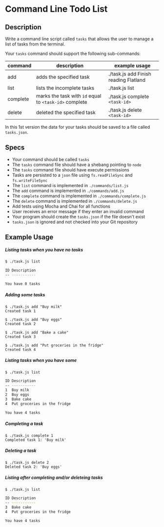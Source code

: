 # Command Line Todo List

## Description

Write a command line script called `tasks` that allows the user to manage a list
of tasks from the terminal.

Your `tasks` command should support the following sub-commands:

| command  | description                                            | example usage                       |
|----------|--------------------------------------------------------|-------------------------------------|
| add      | adds the specified task                                | ./task.js add Finish reading Flatland |
| list     | lists the incomplete tasks                             | ./task.js list                        |
| complete | marks the task with `id` equal to `<task-id>` complete | ./task.js complete `<task-id>`        |
| delete   | deleted the specified task                             | ./task.js delete `<task-id>`          |


In this 1st version the data for your tasks should be saved to a file called
`tasks.json`.


## Specs

- Your command should be called `tasks`
- The `tasks` command file should have a shebang pointing to `node`
- The `tasks` command file should have execute permissions
- Tasks are persisted to a `json` file using `fs.readFileSync` and `fs.writeFileSync`
- The `list` command is implemented in `./commands/list.js`
- The `add` command is implemented in `./commands/add.js`
- The `complete` command is implemented in `./commands/complete.js`
- The `delete` command is implemented in `./commands/delete.js`
- Add tests using Mocha and Chai for all functions
- User receives an error message if they enter an invalid command
- Your program should create the `tasks.json` if the file doesn't exist
- `tasks.json` is ignored and not checked into your Git repository

## Example Usage



##### Listing tasks when you have no tasks

```bash
$ ./task.js list

ID Description
-- -----------

You have 0 tasks
```

##### Adding some tasks

```
$ ./task.js add "Buy milk"
Created task 1
```

```
$ ./task.js add "Buy eggs"
Created task 2
```

```
$ ./task.js add "Bake a cake"
Created task 3
```

```
$ ./task.js add "Put groceries in the fridge"
Created task 4
```

##### Listing tasks when you have some

```bash
$ ./task.js list

ID Description
-- -----------
1  Buy milk
2  Buy eggs
3  Bake cake
4  Put groceries in the fridge

You have 4 tasks
```

##### Completing a task

```
$ ./task.js complete 1
Completed task 1: 'Buy milk'
```

##### Deleting a task

```
$ ./task.js delete 2
Deleted task 2: 'Buy eggs'
```

##### Listing after completing and/or deleteing tasks

```bash
$ ./task.js list

ID Description
-- -----------
3  Bake cake
4  Put groceries in the fridge

You have 4 tasks
```
